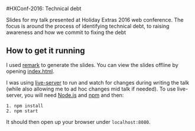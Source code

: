#HXConf-2016: Technical debt

Slides for my talk presented at Holiday Extras 2016 web conference.
The focus is around the process of identifying technical debt, to raising awareness and how we commit to fixing the debt

## How to get it running

I used [remark](https://github.com/gnab/remark) to generate the slides.
You can view the slides offline by opening [index.html](/index.html).

I was using [live-server](https://github.com/tapio/live-server) to run and watch for changes during writing the talk (while also allowing me to ad hoc changes mid talk if needed).
To use live-server, you will need [Node.js](https://nodejs.org/en/) and [npm](https://www.npmjs.com/) and then:

```
1. npm install
2. npm start
```

It should then open up your browser under `localhost:8080`.
